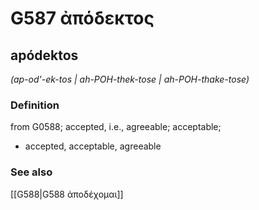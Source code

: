 # G587 ἀπόδεκτος

## apódektos

_(ap-od'-ek-tos | ah-POH-thek-tose | ah-POH-thake-tose)_

### Definition

from G0588; accepted, i.e., agreeable; acceptable; 

- accepted, acceptable, agreeable

### See also

[[G588|G588 ἀποδέχομαι]]
